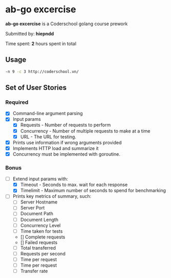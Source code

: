 # ab-go excercise

**ab-go excercise** is a Coderschool golang course prework

Submitted by: **hiepndd**

Time spent: **2** hours spent in total

## Usage

```bash
-n 9 -c 3 http://coderschool.vn/
```

## Set of User Stories

### Required

- [x] Command-line argument parsing
- [x] Input params
  - [x] Requests - Number of requests to perform
  - [x] Concurrency - Number of multiple requests to make at a time
  - [x] URL - The URL for testing.
- [x] Prints use information if wrong arguments provided
- [x] Implements HTTP load and summarize it
- [x] Concurrency must be implemented with goroutine.

### Bonus

- [ ] Extend input params with:
  - [x] Timeout - Seconds to max. wait for each response
  - [x] Timelimit - Maximum number of seconds to spend for benchmarking
- [ ] Prints key metrics of summary, such:
  - [ ] Server Hostname
  - [ ] Server Port
  - [ ] Document Path
  - [ ] Document Length
  - [ ] Concurrency Level
  - [ ] Time taken for tests
  - [] Complete requests
  - [] Failed requests
  - [ ] Total transferred
  - [ ] Requests per second
  - [ ] Time per request
  - [ ] Time per request
  - [ ] Transfer rate
